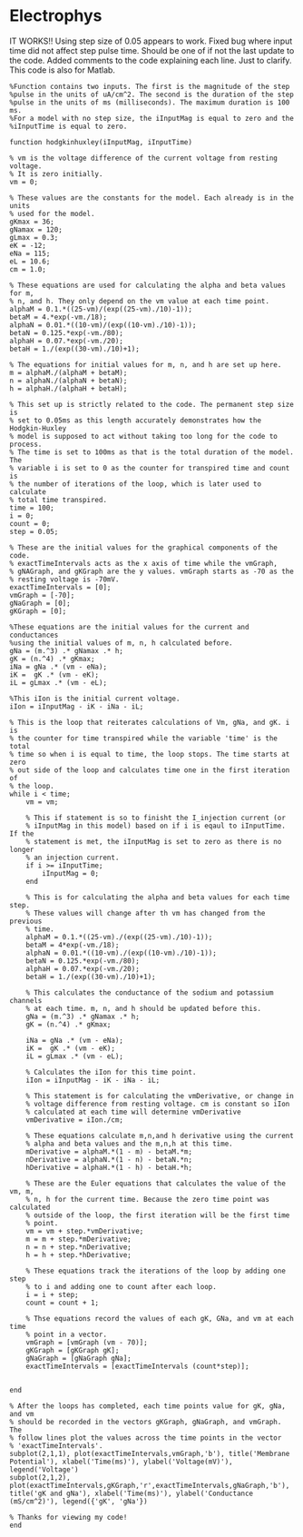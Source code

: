 Electrophys
===========

IT WORKS!! Using step size of 0.05 appears to work. Fixed bug where input time did not affect step pulse time.
Should be one of if not the last update to the code. Added comments to the code explaining each line. Just to clarify. This code is also for Matlab.

    
    %Function contains two inputs. The first is the magnitude of the step
    %pulse in the units of uA/cm^2. The second is the duration of the step
    %pulse in the units of ms (milliseconds). The maximum duration is 100 ms.
    %For a model with no step size, the iInputMag is equal to zero and the
    %iInputTime is equal to zero.
    
    function hodgkinhuxley(iInputMag, iInputTime)
    
    % vm is the voltage difference of the current voltage from resting voltage.
    % It is zero initially.
    vm = 0;
    
    % These values are the constants for the model. Each already is in the units
    % used for the model.
    gKmax = 36;
    gNamax = 120;
    gLmax = 0.3;
    eK = -12;
    eNa = 115;
    eL = 10.6;
    cm = 1.0;
    
    % These equations are used for calculating the alpha and beta values for m,
    % n, and h. They only depend on the vm value at each time point.
    alphaM = 0.1.*((25-vm)/(exp((25-vm)./10)-1));
    betaM = 4.*exp(-vm./18);
    alphaN = 0.01.*((10-vm)/(exp((10-vm)./10)-1));
    betaN = 0.125.*exp(-vm./80);
    alphaH = 0.07.*exp(-vm./20);
    betaH = 1./(exp((30-vm)./10)+1);
    
    % The equations for initial values for m, n, and h are set up here. 
    m = alphaM./(alphaM + betaM);
    n = alphaN./(alphaN + betaN);
    h = alphaH./(alphaH + betaH);
    
    % This set up is strictly related to the code. The permanent step size is
    % set to 0.05ms as this length accurately demonstrates how the Hodgkin-Huxley
    % model is supposed to act without taking too long for the code to process.
    % The time is set to 100ms as that is the total duration of the model. The
    % variable i is set to 0 as the counter for transpired time and count is
    % the number of iterations of the loop, which is later used to calculate
    % total time transpired.
    time = 100;
    i = 0;
    count = 0;
    step = 0.05;
    
    % These are the initial values for the graphical components of the code.
    % exactTimeIntervals acts as the x axis of time while the vmGraph,
    % gNAGraph, and gKGraph are the y values. vmGraph starts as -70 as the
    % resting voltage is -70mV.
    exactTimeIntervals = [0];
    vmGraph = [-70];
    gNaGraph = [0];
    gKGraph = [0];
    
    %These equations are the initial values for the current and conductances
    %using the initial values of m, n, h calculated before. 
    gNa = (m.^3) .* gNamax .* h;
    gK = (n.^4) .* gKmax;
    iNa = gNa .* (vm - eNa);
    iK =  gK .* (vm - eK);
    iL = gLmax .* (vm - eL);
    
    %This iIon is the initial current voltage.
    iIon = iInputMag - iK - iNa - iL;
    
    % This is the loop that reiterates calculations of Vm, gNa, and gK. i is
    % the counter for time transpired while the variable 'time' is the total
    % time so when i is equal to time, the loop stops. The time starts at zero
    % out side of the loop and calculates time one in the first iteration of
    % the loop.
    while i < time;
        vm = vm;
        
        % This if statement is so to finisht the I_injection current (or
        % iInputMag in this model) based on if i is eqaul to iInputTime. If the
        % statement is met, the iInputMag is set to zero as there is no longer
        % an injection current.
        if i >= iInputTime;
            iInputMag = 0;
        end
        
        % This is for calculating the alpha and beta values for each time step.
        % These values will change after th vm has changed from the previous
        % time.
        alphaM = 0.1.*((25-vm)./(exp((25-vm)./10)-1));
        betaM = 4*exp(-vm./18);
        alphaN = 0.01.*((10-vm)./(exp((10-vm)./10)-1));
        betaN = 0.125.*exp(-vm./80);
        alphaH = 0.07.*exp(-vm./20);
        betaH = 1./(exp((30-vm)./10)+1);
        
        % This calculates the conductance of the sodium and potassium channels
        % at each time. m, n, and h should be updated before this.
        gNa = (m.^3) .* gNamax .* h;
        gK = (n.^4) .* gKmax;
        
        iNa = gNa .* (vm - eNa);
        iK =  gK .* (vm - eK);
        iL = gLmax .* (vm - eL);
        
        % Calculates the iIon for this time point.
        iIon = iInputMag - iK - iNa - iL;
        
        % This statement is for calculating the vmDerivative, or change in
        % voltage difference from resting voltage. cm is constant so iIon
        % calculated at each time will determine vmDerivative
        vmDerivative = iIon./cm;
        
        % These equations calculate m,n,and h derivative using the current
        % alpha and beta values and the m,n,h at this time.
        mDerivative = alphaM.*(1 - m) - betaM.*m;
        nDerivative = alphaN.*(1 - n) - betaN.*n;
        hDerivative = alphaH.*(1 - h) - betaH.*h;
        
        % These are the Euler equations that calculates the value of the vm, m,
        % n, h for the current time. Because the zero time point was calculated 
        % outside of the loop, the first iteration will be the first time 
        % point.
        vm = vm + step.*vmDerivative;
        m = m + step.*mDerivative;
        n = n + step.*nDerivative;
        h = h + step.*hDerivative;
        
        % These equations track the iterations of the loop by adding one step
        % to i and adding one to count after each loop.
        i = i + step;
        count = count + 1;
        
        % Thse equations record the values of each gK, GNa, and vm at each time
        % point in a vector.
        vmGraph = [vmGraph (vm - 70)];
        gKGraph = [gKGraph gK];
        gNaGraph = [gNaGraph gNa];
        exactTimeIntervals = [exactTimeIntervals (count*step)];
        
    
    end
    
    % After the loops has completed, each time points value for gK, gNa, and vm
    % should be recorded in the vectors gKGraph, gNaGraph, and vmGraph. The
    % follow lines plot the values across the time points in the vector
    % 'exactTimeIntervals'.
    subplot(2,1,1), plot(exactTimeIntervals,vmGraph,'b'), title('Membrane Potential'), xlabel('Time(ms)'), ylabel('Voltage(mV)'), legend('Voltage')
    subplot(2,1,2), plot(exactTimeIntervals,gKGraph,'r',exactTimeIntervals,gNaGraph,'b'), title('gK and gNa'), xlabel('Time(ms)'), ylabel('Conductance (mS/cm^2)'), legend({'gK', 'gNa'})
    
    % Thanks for viewing my code!
    end
    

